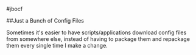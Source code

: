 #jbocf

##Just a Bunch of Config Files

Sometimes it's easier to have scripts/applications download config files from somewhere else, instead of having to package them and repackage them every single time I make a change.
